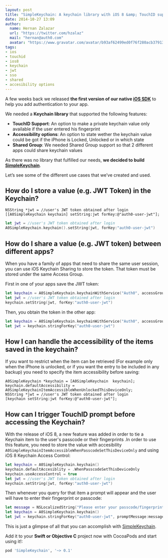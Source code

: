 ```yaml
---
layout: post
title: "SimpleKeychain: A keychain library with iOS 8 &amp; TouchID support"
date: 2014-10-27 13:09
author:
  name: Hernan Zalazar
  url: "https://twitter.com/hzalaz"
  mail: "hernan@auth0.com"
  avatar: "https://www.gravatar.com/avatar/b93af62499ed0f76f280acb37913f15d.png?size=200"
tags:
- ios
- touchid
- ios8
- keychain
- jwt
- sso
- shared
- accesibility options
---
```

A few weeks back we released **the first version of our native [iOS SDK](https://github.com/auth0/auth0.ios)** to help you add authentication to your app.

We needed a **Keychain library** that supported the following features:

* **TouchID Support**: An option to make a private keychain value only available if the user entered his fingerprint
* **Accessibility options**: An option to state wether the keychain value could be got if the iPhone is Locked, Unlocked or in which state
* **Shared Group**: We needed Shared Group support so that 2 different apps could share keychain values

As there was no library that fulfilled our needs, **we decided to build [SimpleKeychain](https://github.com/auth0/SimpleKeychain)**.

Let’s see some of the different use cases that we’ve created and used.

<!-- more -->

## How do I store a value (e.g. JWT Token) in the Keychain?

```objc
NSString *jwt = //user's JWT token obtained after login
[[A0SimpleKeychain keychain] setString:jwt forKey:@"auth0-user-jwt"];
```

```swift
let jwt = //user's JWT token obtained after login
A0SimpleKeychain.keychain().setString(jwt, forKey:"auth0-user-jwt")
```

## How do I share a value (e.g. JWT token) between different apps?

When you have a family of apps that need to share the same user session, you can use iOS Keychain Sharing to store the token. That token must be stored under the same Access Group.

First in one of your apps save the JWT token:

```swift
let keychain = A0SimpleKeychain.keychainWithService("Auth0", accessGroup: "ABCDEFG.com.mydomain.mysharegroup")
let jwt = //user's JWT token obtained after login
keychain.setString(jwt, forKey:"auth0-user-jwt")
```

Then, you obtain the token in the other app:

```swift
let keychain = A0SimpleKeychain.keychainWithService("Auth0", accessGroup: "ABCDEFG.com.mydomain.mysharegroup")
let jwt = keychain.stringForKey("auth0-user-jwt")
```

## How I can handle the accessibility of the items saved in the keychain?

If you want to restrict when the item can be retrieved (For example only when the iPhone is unlocked, or if you want the entry to be included in any backup) you need to specify the item accessibility before saving:

```objc
A0SimpleKeychain *keychain = [A0SimpleKeychain  keychain];
keychain.defaultAccessibility = A0SimpleKeychainItemAccessibleWhenUnlockedThisDeviceOnly;
NSString *jwt = //user's JWT token obtained after login
[keychain setString:jwt forKey:@"auth0-user-jwt"];
```

## How can I trigger TouchID prompt before accessing the Keychain?

With the release of iOS 8, a new feature was added in order to tie a Keychain item to the user's passcode or their fingerprints .In order to use this feature, you need to store the value with accesibility `A0SimpleKeychainItemAccessibleWhenPasscodeSetThisDeviceOnly` and using iOS 8 Keychain Access Control:

```swift
let keychain = A0SimpleKeychain.keychain()
keychain.defaultAccesiblity = .WhenPasscodeSetThisDeviceOnly
keychain.useAccessControl = true
let jwt = //user's JWT token obtained after login
keychain.setString(jwt, forKey:"auth0-user-jwt")
```

Then whenever you query for that item a prompt will appear and the user will have to enter their fingerprint or passcode:

```swift
let message = NSLocalizedString("Please enter your passcode/fingerprint to login with awesome App!.", comment: "Prompt TouchID message")
let keychain = A0SimpleKeychain.keychain()
let jwt = keychain.stringForKey("auth0-user-jwt", promptMessage:message)
```

This is just a glimpse of all that you can accomplish with [SimpleKeychain](https://github.com/auth0/SimpleKeychain).

Add it to your **Swift or Objective C** project now with CocoaPods and start using it!:


```ruby
pod 'SimpleKeychain', '~> 0.1'
```

